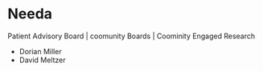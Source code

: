 # Needa


Patient Advisory Board | coomunity Boards | Coominity Engaged Research

+ Dorian Miller
+ David Meltzer
